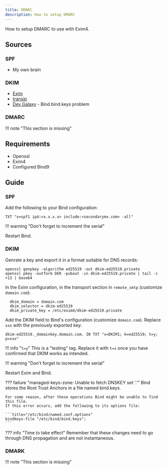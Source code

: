 ```yaml
---
title: DMARC
description: How to setup DMARC
---
```


How to setup DMARC to use with Exim4. 

## Sources

### SPF

- My own brain

### DKIM

- [Exim](https://www.exim.org/exim-html-current/doc/html/spec_html/ch-dkim_spf_srs_and_dmarc.html)
- [transip](https://www.transip.eu/knowledgebase/3199-using-dkim-with-ubuntu-debian)
- [Dev Galaxy](https://dev1galaxy.org/viewtopic.php?id=5340) - Bind bind.keys problem

### DMARC

!!! note "This section is missing"

## Requirements

- Openssl
- Exim4
- Configured Bind9

## Guide

### SPF

Add the following to your Bind configuration:

```
TXT "v=spf1 ip4:<x.x.x.x> include:<secondarymx.com> -all"
```

!!! warning "Don't forget to increment the serial"

Restart Bind.

### DKIM

Genrate a key and export it in a format suitable for DNS records:

```
openssl genpkey -algorithm ed25519 -out dkim-ed25519.private
openssl pkey -outform DER -pubout -in dkim-ed25519.private | tail -c +13 | base64
```

In the Exim configuration, in the transport section in `remote_smtp` (customize `domain.com`):

```
  dkim_domain = domain.com
  dkim_selector = dkim-ed25519
  dkim_private_key = /etc/exim4/dkim-ed25519.private
```

Add the DKIM field to Bind's configuration (customize `domain.com`). Replace `xxx` with the previously exported key:

```
dkim-ed25519._domainkey.domain.com. IN TXT "v=DKIM1; k=ed25519; t=y; p=xxx"
```

!!! info "`t=y`"
    This is a "testing" tag. Replace it with `t=s` once you have confirmed that DKIM works as intended.

!!! warning "Don't forget to increment the serial"

Restart Exim and Bind.

??? failure "managed-keys-zone: Unable to fetch DNSKEY set '.'"
    Bind stores the Root Trust Anchors in a file named bind.keys. 

    For some reason, after these operations Bind might be unable to find this file. 
    If this error occurs, add the following to its options file:

    ```title="/etc/bind/named.conf.options"
    bindkeys-file "/etc/bind/bind.keys";
    ```

??? info "Time to take effect"
    Remember that these changes need to go through DNS propagation and are not instantaneous.


### DMARK

!!! note "This section is missing"
